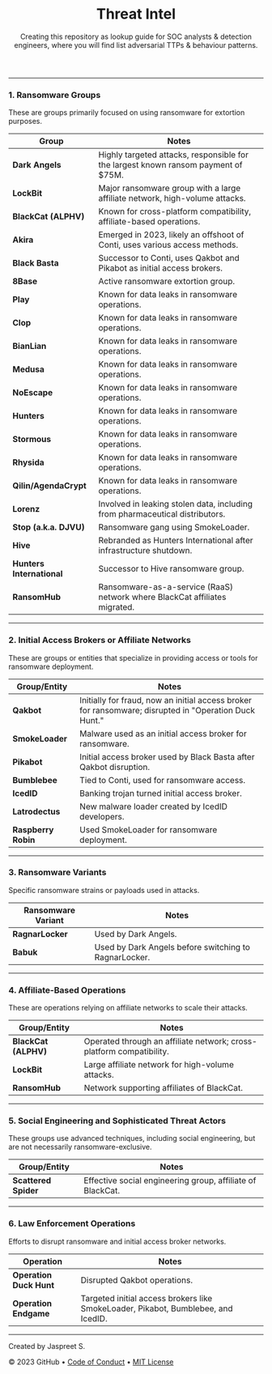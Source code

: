 <header>

# Threat Intel

Creating this repository as lookup guide for SOC analysts & detection engineers, where you will find list adversarial TTPs & behaviour patterns. 

</header>

---

### **1. Ransomware Groups**
These are groups primarily focused on using ransomware for extortion purposes.

| **Group**                 | **Notes**                                                                 |
|---------------------------|---------------------------------------------------------------------------|
| **Dark Angels**           | Highly targeted attacks, responsible for the largest known ransom payment of $75M. |
| **LockBit**               | Major ransomware group with a large affiliate network, high-volume attacks. |
| **BlackCat (ALPHV)**      | Known for cross-platform compatibility, affiliate-based operations.      |
| **Akira**                 | Emerged in 2023, likely an offshoot of Conti, uses various access methods. |
| **Black Basta**           | Successor to Conti, uses Qakbot and Pikabot as initial access brokers.   |
| **8Base**                 | Active ransomware extortion group.                                       |
| **Play**                  | Known for data leaks in ransomware operations.                          |
| **Clop**                  | Known for data leaks in ransomware operations.                          |
| **BianLian**              | Known for data leaks in ransomware operations.                          |
| **Medusa**                | Known for data leaks in ransomware operations.                          |
| **NoEscape**              | Known for data leaks in ransomware operations.                          |
| **Hunters**               | Known for data leaks in ransomware operations.                          |
| **Stormous**              | Known for data leaks in ransomware operations.                          |
| **Rhysida**               | Known for data leaks in ransomware operations.                          |
| **Qilin/AgendaCrypt**     | Known for data leaks in ransomware operations.                          |
| **Lorenz**                | Involved in leaking stolen data, including from pharmaceutical distributors. |
| **Stop (a.k.a. DJVU)**    | Ransomware gang using SmokeLoader.                                       |
| **Hive**                  | Rebranded as Hunters International after infrastructure shutdown.        |
| **Hunters International** | Successor to Hive ransomware group.                                      |
| **RansomHub**             | Ransomware-as-a-service (RaaS) network where BlackCat affiliates migrated. |

---

### **2. Initial Access Brokers or Affiliate Networks**
These are groups or entities that specialize in providing access or tools for ransomware deployment.

| **Group/Entity**          | **Notes**                                                                 |
|---------------------------|---------------------------------------------------------------------------|
| **Qakbot**                | Initially for fraud, now an initial access broker for ransomware; disrupted in "Operation Duck Hunt." |
| **SmokeLoader**           | Malware used as an initial access broker for ransomware.                 |
| **Pikabot**               | Initial access broker used by Black Basta after Qakbot disruption.       |
| **Bumblebee**             | Tied to Conti, used for ransomware access.                               |
| **IcedID**                | Banking trojan turned initial access broker.                             |
| **Latrodectus**           | New malware loader created by IcedID developers.                         |
| **Raspberry Robin**       | Used SmokeLoader for ransomware deployment.                              |


---

### **3. Ransomware Variants**
Specific ransomware strains or payloads used in attacks.

| **Ransomware Variant**    | **Notes**                                                                 |
|---------------------------|---------------------------------------------------------------------------|
| **RagnarLocker**          | Used by Dark Angels.                                                     |
| **Babuk**                 | Used by Dark Angels before switching to RagnarLocker.                    |

---

### **4. Affiliate-Based Operations**
These are operations relying on affiliate networks to scale their attacks.

| **Group/Entity**          | **Notes**                                                                 |
|---------------------------|---------------------------------------------------------------------------|
| **BlackCat (ALPHV)**      | Operated through an affiliate network; cross-platform compatibility.     |
| **LockBit**               | Large affiliate network for high-volume attacks.                        |
| **RansomHub**             | Network supporting affiliates of BlackCat.                              |

---

### **5. Social Engineering and Sophisticated Threat Actors**
These groups use advanced techniques, including social engineering, but are not necessarily ransomware-exclusive.

| **Group/Entity**          | **Notes**                                                                 |
|---------------------------|---------------------------------------------------------------------------|
| **Scattered Spider**      | Effective social engineering group, affiliate of BlackCat.               |

---

### **6. Law Enforcement Operations**
Efforts to disrupt ransomware and initial access broker networks.

| **Operation**             | **Notes**                                                                 |
|---------------------------|---------------------------------------------------------------------------|
| **Operation Duck Hunt**   | Disrupted Qakbot operations.                                             |
| **Operation Endgame**     | Targeted initial access brokers like SmokeLoader, Pikabot, Bumblebee, and IcedID. |



<footer>

---

Created by Jaspreet S.

&copy; 2023 GitHub &bull; [Code of Conduct](https://www.contributor-covenant.org/version/2/1/code_of_conduct/code_of_conduct.md) &bull; [MIT License](https://gh.io/mit)

</footer>
